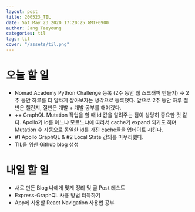 ```yaml
---
layout: post
title: 200523_TIL
date: Sat May 23 2020 17:20:25 GMT+0900
author: Jang Taeyoung
categories: til
tags: til
cover: "/assets/til.png"
---
```


# 오늘 할 일

* Nomad Academy Python Challenge 등록 (2주 동안 웹 스크래퍼 만들기) → 2주 동안 하루를 더 알차게 살아보자는 생각으로 등록했다. 앞으로 2주 동안 하루 절반은 챌린지, 절반은 개발 + 개발 공부를 해야겠다.
* ++ GraphQL Mutation 작업을 할 때 id 값을 알려주는 점이 상당히 중요한 것 같다. Apollo가 id를 아느냐 모르느냐에 따라서 cache가 expand 되기도 하며 Mutation 후 자동으로 동일한 id를 가진 cache들을 업데이트 시킨다.
* #1 Apollo GraphQL  & #2 Local State 강의를 마무리했다.
* TIL을 위한 Github blog 생성

# 내일 할 일

* 새로 만든 Blog 나에게 맞게 정리 및 글 Post 테스트
* Express-GraphQL 사용 방법 터득하기
* App에 사용할 React Navigation 사용법 공부